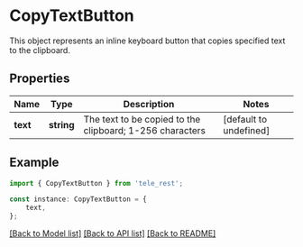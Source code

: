 # CopyTextButton

This object represents an inline keyboard button that copies specified text to the clipboard.

## Properties

Name | Type | Description | Notes
------------ | ------------- | ------------- | -------------
**text** | **string** | The text to be copied to the clipboard; 1-256 characters | [default to undefined]

## Example

```typescript
import { CopyTextButton } from 'tele_rest';

const instance: CopyTextButton = {
    text,
};
```

[[Back to Model list]](../README.md#documentation-for-models) [[Back to API list]](../README.md#documentation-for-api-endpoints) [[Back to README]](../README.md)
